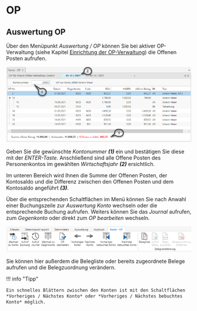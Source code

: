 # OP

## Auswertung OP


Über den Menüpunkt *Auswertung / OP* können Sie bei aktiver OP-Verwaltung (siehe Kapitel [Einrichtung der OP-Verwaltung](../OPVERWALTUNG.md#einrichtung-der-op-verwaltung)) die Offenen Posten aufrufen.


![Image](<img/NeuesElement165.png>)

Geben Sie die gewünschte *Kontonummer* ***(1)*** ein und bestätigen Sie diese mit der *ENTER-Taste.* Anschließend sind alle Offene Posten des Personenkontos im gewählten *Wirtschaftsjahr* ***(2)*** ersichtlich.

Im unteren Bereich wird Ihnen die Summe der Offenen Posten, der Kontosaldo und die Differenz zwischen den Offenen Posten und dem Kontosaldo angeführt ***(3)***.

Über die entsprechenden Schaltflächen im Menü können Sie nach Anwahl einer Buchungszeile zur *Auswertung Konto* wechseln oder die entsprechende Buchung aufrufen. Weiters können Sie das *Journal* aufrufen, zum *Gegenkonto* oder direkt zum *OP bearbeiten* wechseln.


![Image](<img/NeuesElement164.png>)

Sie können hier außerdem die Belegliste oder bereits zugeordnete Belege aufrufen und die Belegzuordnung verändern.

!!! info "Tipp"

    Ein schnelles Blättern zwischen den Konten ist mit den Schaltflächen *Vorheriges / Nächstes Konto* oder *Vorheriges / Nächstes bebuchtes Konto* möglich.

